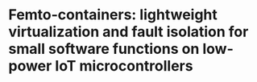 # Femto-containers: lightweight virtualization and fault isolation for small software functions on low-power IoT microcontrollers
